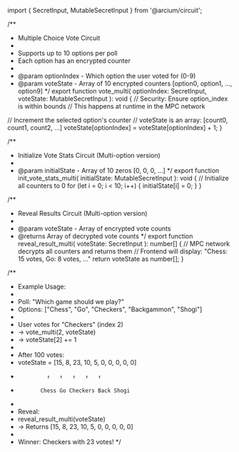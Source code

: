 import { SecretInput, MutableSecretInput } from '@arcium/circuit';

/**
 * Multiple Choice Vote Circuit
 * 
 * Supports up to 10 options per poll
 * Each option has an encrypted counter
 * 
 * @param optionIndex - Which option the user voted for (0-9)
 * @param voteState - Array of 10 encrypted counters [option0, option1, ..., option9]
 */
export function vote_multi(
  optionIndex: SecretInput,
  voteState: MutableSecretInput
): void {
  // Security: Ensure option_index is within bounds
  // This happens at runtime in the MPC network
  
  // Increment the selected option's counter
  // voteState is an array: [count0, count1, count2, ...]
  voteState[optionIndex] = voteState[optionIndex] + 1;
}

/**
 * Initialize Vote Stats Circuit (Multi-option version)
 * 
 * @param initialState - Array of 10 zeros [0, 0, 0, ...]
 */
export function init_vote_stats_multi(
  initialState: MutableSecretInput
): void {
  // Initialize all counters to 0
  for (let i = 0; i < 10; i++) {
    initialState[i] = 0;
  }
}

/**
 * Reveal Results Circuit (Multi-option version)
 * 
 * @param voteState - Array of encrypted vote counts
 * @returns Array of decrypted vote counts
 */
export function reveal_result_multi(
  voteState: SecretInput
): number[] {
  // MPC network decrypts all counters and returns them
  // Frontend will display: "Chess: 15 votes, Go: 8 votes, ..."
  return voteState as number[];
}

/**
 * Example Usage:
 * 
 * Poll: "Which game should we play?"
 * Options: ["Chess", "Go", "Checkers", "Backgammon", "Shogi"]
 * 
 * User votes for "Checkers" (index 2)
 * → vote_multi(2, voteState)
 * → voteState[2] += 1
 * 
 * After 100 votes:
 * voteState = [15, 8, 23, 10, 5, 0, 0, 0, 0, 0]
 *              ↑   ↑   ↑   ↑   ↑
 *            Chess Go Checkers Back Shogi
 * 
 * Reveal:
 * reveal_result_multi(voteState)
 * → Returns [15, 8, 23, 10, 5, 0, 0, 0, 0, 0]
 * 
 * Winner: Checkers with 23 votes!
 */
